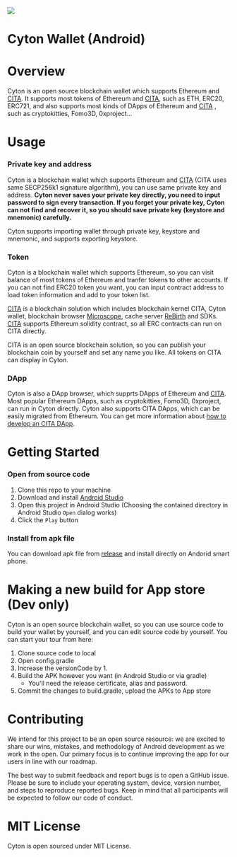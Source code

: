 ![](https://img.shields.io/badge/made%20for-Nervos%20AppChain-blue.svg)

# Cyton Wallet (Android)

Overview
===============

Cyton is an open source blockchain wallet which supports Ethereum and [CITA](https://citahub.com/#/). It supports most tokens of Ethereum and [CITA](https://docs.nervos.org/#/), such as ETH, ERC20, ERC721, and also supports most kinds of DApps of Ethereum and [CITA](https://docs.nervos.org/#/) , such as cryptokitties, Fomo3D, 0xproject...

Usage
===============

### Private key and address

Cyton is a blockchain wallet which supports Ethereum and [CITA](https://citahub.com/#/) (CITA uses same SECP256k1 signature algorithm), you can use same private key and address. **Cyton never saves your private key directly, you need to input password to sign every transaction. If you forget your private key, Cyton can not find and recover it, so you should save private key (keystore and mnemonic) carefully.**

Cyton supports importing wallet through private key, keystore and mnemonic, and supports exporting keystore.

### Token

Cyton is a blockchain wallet which supports Ethereum, so you can visit balance of most tokens of Ethereum and tranfer tokens to other accounts. If you can not find ERC20 token you want, you can input contract address to load token information and add to your token list.

[CITA](https://citahub.com/#/) is a blockchain solution which includes blockchain kernel CITA, Cyton wallet, blockchain browser [Microscope](https://github.com/cryptape/microscope), cache server [ReBirth](https://github.com/cryptape/re-birth) and SDKs. [CITA](https://docs.nervos.org/#/) supports Ethereum solidity contract, so all ERC contracts can run on CITA directly.

CITA is an open source blockchain solution, so you can publish your blockchain coin by yourself and set any name you like. All tokens on CITA can display in Cyton.

### DApp

Cyton is also a DApp browser, which supprts DApps of Ethereum and [CITA](https://citahub.com/#/). Most popular Ethereum DApps, such as cryptokitties, Fomo3D, 0xproject, can run in Cyton directly. Cyton also supports CITA DApps, which can be easily migrated from Ethereum. You can get more information about [how to develop an CITA DApp](https://docs.nervos.org/nervos-appchain-docs/#/quick-start/build-dapp).

Getting Started
===============

### Open from source code

1. Clone this repo to your machine
2. Download and install [Android Studio](https://developer.android.com/studio/index.html)
3. Open this project in Android Studio (Choosing the contained directory in Android Studio `Open` dialog works)
4. Click the `Play` button

### Install from apk file

You can download apk file from [release](https://github.com/cryptape/neuron-android/releases) and install directly on Andorid smart phone.

Making a new build for App store (Dev only)
============================================

Cyton is an open source blockchain wallet, so you can use source code to build your wallet by yourself, and you can edit source code by yourself. You can start your tour from here:

1. Clone source code to local
2. Open config.gradle
3. Increase the versionCode by 1.
4. Build the APK however you want (in Android Studio or via gradle)
    - You'll need the release certificate, alias and password.
5. Commit the changes to build.gradle, upload the APKs to App store

Contributing
============================================

We intend for this project to be an open source resource: we are excited to
share our wins, mistakes, and methodology of Android development as we work
in the open. Our primary focus is to continue improving the app for our users in
line with our roadmap.

The best way to submit feedback and report bugs is to open a GitHub issue.
Please be sure to include your operating system, device, version number, and
steps to reproduce reported bugs. Keep in mind that all participants will be
expected to follow our code of conduct.

MIT License
============================================
Cyton is open sourced under MIT License.

